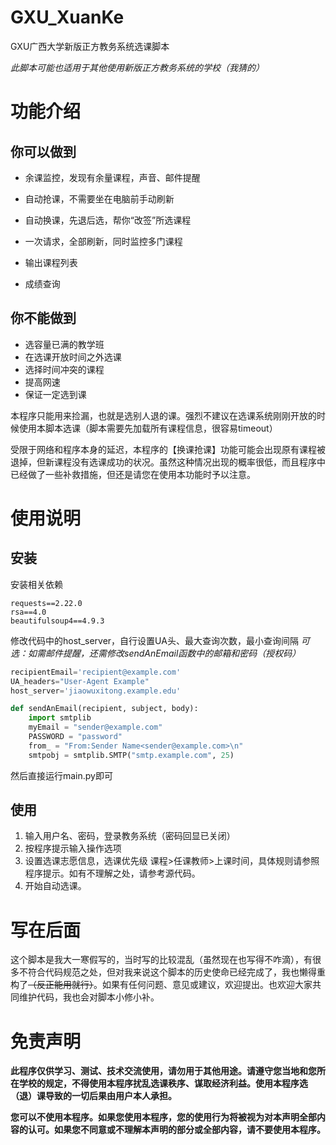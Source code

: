 # GXU_XuanKe

GXU广西大学新版正方教务系统选课脚本

*此脚本可能也适用于其他使用新版正方教务系统的学校（我猜的）*

# 功能介绍

## 你可以做到

- 余课监控，发现有余量课程，声音、邮件提醒

- 自动抢课，不需要坐在电脑前手动刷新

- 自动换课，先退后选，帮你“改签”所选课程

- 一次请求，全部刷新，同时监控多门课程

- 输出课程列表

- 成绩查询

  

## 你不能做到

- 选容量已满的教学班
- 在选课开放时间之外选课
- 选择时间冲突的课程
- 提高网速
- 保证一定选到课

本程序只能用来捡漏，也就是选别人退的课。强烈不建议在选课系统刚刚开放的时候使用本脚本选课（脚本需要先加载所有课程信息，很容易timeout）

受限于网络和程序本身的延迟，本程序的【换课抢课】功能可能会出现原有课程被退掉，但新课程没有选课成功的状况。虽然这种情况出现的概率很低，而且程序中已经做了一些补救措施，但还是请您在使用本功能时予以注意。

# 使用说明

## 安装

安装相关依赖

```
requests==2.22.0
rsa==4.0
beautifulsoup4==4.9.3
```

修改代码中的host_server，自行设置UA头、最大查询次数，最小查询间隔
*可选：如需邮件提醒，还需修改sendAnEmail函数中的邮箱和密码（授权码）*

```python
recipientEmail='recipient@example.com'
UA_headers="User-Agent Example"
host_server='jiaowuxitong.example.edu'
```

```python
def sendAnEmail(recipient, subject, body):
    import smtplib
    myEmail = "sender@example.com"
    PASSWORD = "password"
    from_ = "From:Sender Name<sender@example.com>\n"
    smtpobj = smtplib.SMTP("smtp.example.com", 25)
```

然后直接运行main.py即可

## 使用

1. 输入用户名、密码，登录教务系统（密码回显已关闭）
2. 按程序提示输入操作选项
3. 设置选课志愿信息，选课优先级 课程>任课教师>上课时间，具体规则请参照程序提示。如有不理解之处，请参考源代码。
4. 开始自动选课。

# 写在后面

这个脚本是我大一寒假写的，当时写的比较混乱（虽然现在也写得不咋滴），有很多不符合代码规范之处，但对我来说这个脚本的历史使命已经完成了，我也懒得重构了~~（反正能用就行）~~。如果有任何问题、意见或建议，欢迎提出。也欢迎大家共同维护代码，我也会对脚本小修小补。

# 免责声明

**此程序仅供学习、测试、技术交流使用，请勿用于其他用途。请遵守您当地和您所在学校的规定，不得使用本程序扰乱选课秩序、谋取经济利益。使用本程序选（退）课导致的一切后果由用户本人承担。**

**您可以不使用本程序。如果您使用本程序，您的使用行为将被视为对本声明全部内容的认可。如果您不同意或不理解本声明的部分或全部内容，请不要使用本程序。**
